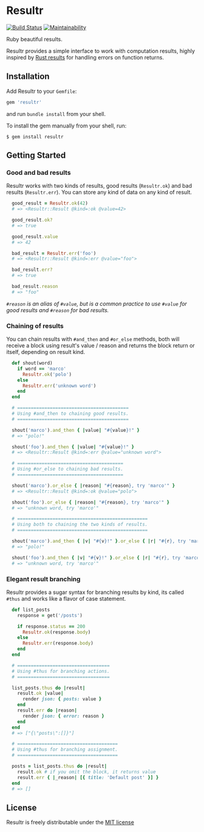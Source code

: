 # Resultr

[![Build Status](https://travis-ci.org/leocamelo/resultr.svg?branch=master)](https://travis-ci.org/leocamelo/resultr)
[![Maintainability](https://api.codeclimate.com/v1/badges/d59916bca76b37153273/maintainability)](https://codeclimate.com/github/leocamelo/resultr/maintainability)

Ruby beautiful results.

Resultr provides a simple interface to work with computation results, highly
inspired by [Rust results](https://doc.rust-lang.org/std/result) for handling
errors on function returns.

## Installation

Add Resultr to your `Gemfile`:

```ruby
gem 'resultr'
```

and run `bundle install` from your shell.

To install the gem manually from your shell, run:

```shell
$ gem install resultr
```

## Getting Started

### Good and bad results

Resultr works with two kinds of results, good results (`Resultr.ok`) and bad
results (`Resultr.err`). You can store any kind of data on any kind of result.

```ruby
  good_result = Resultr.ok(42)
  # => <Resultr::Result @kind=:ok @value=42>

  good_result.ok?
  # => true

  good_result.value
  # => 42

  bad_result = Resultr.err('foo')
  # => <Resultr::Result @kind=:err @value="foo">

  bad_result.err?
  # => true

  bad_result.reason
  # => "foo"
```

*`#reason` is an alias of `#value`, but is a common practice
to use `#value` for good results and `#reason` for bad results.*

### Chaining of results

You can chain results with `#and_then` and `#or_else` methods,
both will receive a block using result's value / reason and returns
the block return or itself, depending on result kind.

```ruby
  def shout(word)
    if word == 'marco'
      Resultr.ok('polo')
    else
      Resultr.err('unknown word')
    end
  end

  # =========================================
  # Using #and_then to chaining good results.
  # =========================================

  shout('marco').and_then { |value| "#{value}!" }
  # => "polo!"

  shout('foo').and_then { |value| "#{value}!" }
  # => <Resultr::Result @kind=:err @value="unknown word">

  # =======================================
  # Using #or_else to chaining bad results.
  # =======================================

  shout('marco').or_else { |reason| "#{reason}, try 'marco'" }
  # => <Resultr::Result @kind=:ok @value="polo">

  shout('foo').or_else { |reason| "#{reason}, try 'marco'" }
  # => "unknown word, try 'marco'"

  # ================================================
  # Using both to chaining the two kinds of results.
  # ================================================

  shout('marco').and_then { |v| "#{v}!" }.or_else { |r| "#{r}, try 'marco'" }
  # => "polo!"

  shout('foo').and_then { |v| "#{v}!" }.or_else { |r| "#{r}, try 'marco'" }
  # => "unknown word, try 'marco'"
```

### Elegant result branching

Resultr provides a sugar syntax for branching results by kind,
its called `#thus` and works like a flavor of case statement.

```ruby
  def list_posts
    response = get('/posts')

    if response.status == 200
      Resultr.ok(response.body)
    else
      Resultr.err(response.body)
    end
  end

  # ==================================
  # Using #thus for branching actions.
  # ==================================

  list_posts.thus do |result|
    result.ok |value|
      render json: { posts: value }
    end
    result.err do |reason|
      render json: { error: reason }
    end
  end
  # => ["{\"posts\":[]}"]

  # =====================================
  # Using #thus for branching assignment.
  # =====================================

  posts = list_posts.thus do |result|
    result.ok # if you omit the block, it returns value
    result.err { |_reason| [{ title: 'Default post' }] }
  end
  # => []
```

## License

Resultr is freely distributable under the
[MIT license](https://github.com/leocamelo/minitooltip/blob/master/LICENSE)
